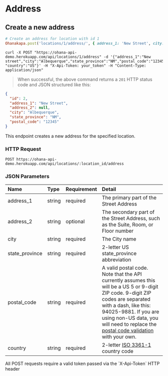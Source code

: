 # Address

## Create a new address

```ruby
# Create an address for location with id 1
Ohanakapa.post('locations/1/address/', { address_1: 'New Street', city: 'Albequerque', state_province: 'NM', postal_code: '12345', country: 'US' })
```

```shell
curl -X POST "https://ohana-api-demo.herokuapp.com/api/locations/1/address" -d '{"address_1":"New street","city":"Albequerque","state_province":"NM","postal_code":"12345", "country":"US"}' -H "X-Api-Token: your_token" -H "Content-Type: application/json"
```

> When successful, the above command returns a `201` HTTP status code and JSON
> structured like this:

```json
{
  "id": 2,
  "address_1": "New Street",
  "address_2": null,
  "city": "Albequerque",
  "state_province": "NM",
  "postal_code": "12345"
}
```

This endpoint creates a new address for the specified location.

### HTTP Request

`POST https://ohana-api-demo.herokuapp.com/api/locations/:location_id/address`

### JSON Parameters

| Name | Type | Requirement | Detail |
|:-----|:-----|:---------|:-------|
| address_1 | string | required | The primary part of the Street Address |
| address_2 | string | optional | The secondary part of the Street Address, such as the Suite, Room, or Floor number |
| city | string | required | The City name |
| state_province | string | required | 2-letter US state_province abbreviation |
| postal_code | string | required | A valid postal code. Note that the API currently assumes this will be a US 5 or 9-digit ZIP code. 9-digit ZIP codes are separated with a dash, like this: 94025-9881. If you are using non-US data, you will need to replace the [postal code validation](https://github.com/codeforamerica/ohana-api/blob/master/app/validators/zip_validator.rb) with your own. |
| country | string | required | 2-letter [ISO 3361-1](http://en.wikipedia.org/wiki/ISO_3166-1_alpha-2) country code |

<aside class="warning">All POST requests require a valid token passed via the
`X-Api-Token` HTTP header</aside>

